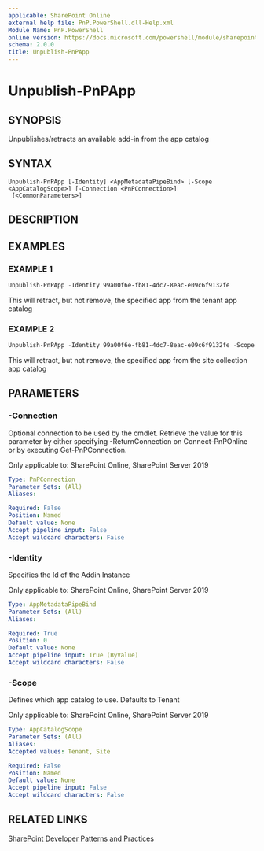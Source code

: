 ```yaml
---
applicable: SharePoint Online
external help file: PnP.PowerShell.dll-Help.xml
Module Name: PnP.PowerShell
online version: https://docs.microsoft.com/powershell/module/sharepoint-pnp/unpublish-pnpapp
schema: 2.0.0
title: Unpublish-PnPApp
---
```


# Unpublish-PnPApp

## SYNOPSIS
Unpublishes/retracts an available add-in from the app catalog

## SYNTAX

```
Unpublish-PnPApp [-Identity] <AppMetadataPipeBind> [-Scope <AppCatalogScope>] [-Connection <PnPConnection>]
 [<CommonParameters>]
```

## DESCRIPTION

## EXAMPLES

### EXAMPLE 1
```powershell
Unpublish-PnPApp -Identity 99a00f6e-fb81-4dc7-8eac-e09c6f9132fe
```

This will retract, but not remove, the specified app from the tenant app catalog

### EXAMPLE 2
```powershell
Unpublish-PnPApp -Identity 99a00f6e-fb81-4dc7-8eac-e09c6f9132fe -Scope Site
```

This will retract, but not remove, the specified app from the site collection app catalog

## PARAMETERS

### -Connection
Optional connection to be used by the cmdlet. Retrieve the value for this parameter by either specifying -ReturnConnection on Connect-PnPOnline or by executing Get-PnPConnection.

Only applicable to: SharePoint Online, SharePoint Server 2019

```yaml
Type: PnPConnection
Parameter Sets: (All)
Aliases:

Required: False
Position: Named
Default value: None
Accept pipeline input: False
Accept wildcard characters: False
```

### -Identity
Specifies the Id of the Addin Instance

Only applicable to: SharePoint Online, SharePoint Server 2019

```yaml
Type: AppMetadataPipeBind
Parameter Sets: (All)
Aliases:

Required: True
Position: 0
Default value: None
Accept pipeline input: True (ByValue)
Accept wildcard characters: False
```

### -Scope
Defines which app catalog to use. Defaults to Tenant

Only applicable to: SharePoint Online, SharePoint Server 2019

```yaml
Type: AppCatalogScope
Parameter Sets: (All)
Aliases:
Accepted values: Tenant, Site

Required: False
Position: Named
Default value: None
Accept pipeline input: False
Accept wildcard characters: False
```

## RELATED LINKS

[SharePoint Developer Patterns and Practices](https://aka.ms/sppnp)